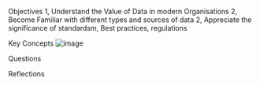Objectives
1, Understand the Value of Data in modern Organisations
2, Become Familiar with different types and sources of data
2, Appreciate the significance of standardsm, Best practices, regulations


Key Concepts
![image](https://github.com/user-attachments/assets/ac4bee35-ea2d-417a-87a6-12edbd166dda)




Questions


Reflections
